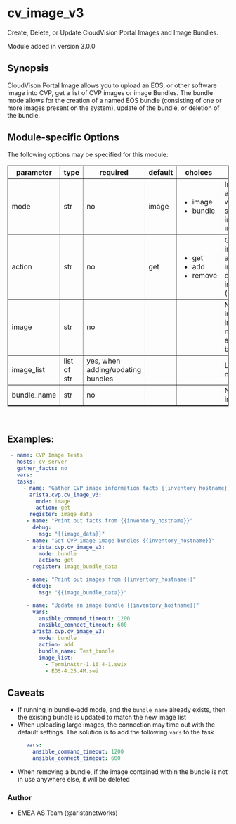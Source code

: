 # cv_image_v3

Create, Delete, or Update CloudVision Portal Images and Image Bundles.

Module added in version 3.0.0

<div class="contents" local="" depth="2">

</div>

## Synopsis

CloudVison Portal Image allows you to upload an EOS, or other software image into CVP, get a list of CVP images or image Bundles. The bundle mode allows for the creation of a named EOS bundle (consisting of one or more images present on the system), update of the bundle, or deletion of the bundle.

## Module-specific Options

The following options may be specified for this module:

<table border=1 cellpadding=4>

<tr>
<th class="head">parameter</th>
<th class="head">type</th>
<th class="head">required</th>
<th class="head">default</th>
<th class="head">choices</th>
<th class="head">comments</th>
</tr>

<tr>
<td>mode<br/><div style="font-size: small;"></div></td>
<td>str</td>
<td>no</td>
<td>image</td>
<td><ul><li>image</li><li>bundle</li></ul></td>
<td>
    <div>Indicate if you are looking to work with software images, or image bundles</div>
</td>
</tr>

<tr>
<td>action<br/><div style="font-size: small;"></div></td>
<td>str</td>
<td>no</td>
<td>get</td>
<td><ul><li>get</li><li>add</li><li>remove</li></ul></td>
<td>
    <div>Get a list of images/bundles, add a new image/bundle, or remove an image bundle (see caveats)</div>
</td>
</tr>

<tr>
<td>image<br/><div style="font-size: small;"></div></td>
<td>str</td>
<td>no</td>
<td></td>
<td></td>
<td>
    <div>Name of the image file, including path if needed (when adding a bundle)</div>
</td>
</tr>

<tr>
<td>image_list<br/><div style="font-size: small;"></div></td>
<td>list of str</td>
<td>yes, when adding/updating bundles</td>
<td></td>
<td></td>
<td>
    <div>List of image names</div>
</td>
</tr>

<tr>
<td>bundle_name<br/><div style="font-size: small;"></div></td>
<td>str</td>
<td>no</td>
<td></td>
<td></td>
<td>
    <div>Name of the image bundle</div>
</td>
</tr>

</table>
</br>

## Examples:
```yaml
 - name: CVP Image Tests
   hosts: cv_server
   gather_facts: no
   vars:
   tasks:
     - name: "Gather CVP image information facts {{inventory_hostname}}"
       arista.cvp.cv_image_v3:
         mode: image
         action: get
       register: image_data
      - name: "Print out facts from {{inventory_hostname}}"
        debug:
          msg: "{{image_data}}"
      - name: "Get CVP image image bundles {{inventory_hostname}}"
        arista.cvp.cv_image_v3:
          mode: bundle
          action: get
        register: image_bundle_data

      - name: "Print out images from {{inventory_hostname}}"
        debug:
          msg: "{{image_bundle_data}}"

      - name: "Update an image bundle {{inventory_hostname}}"
        vars:
          ansible_command_timeout: 1200
          ansible_connect_timeout: 600
        arista.cvp.cv_image_v3:
          mode: bundle
          action: add
          bundle_name: Test_bundle
          image_list:
            - TerminAttr-1.16.4-1.swix
            - EOS-4.25.4M.swi
```
## Caveats

- If running in bundle-add mode, and the `bundle_name` already exists, then the existing bundle is updated to match the new image list
- When uploading large images, the connection may time out with the default settings. The solution is to add the following `vars` to the task
```yaml
      vars: 
        ansible_command_timeout: 1200
        ansible_connect_timeout: 600
```
- When removing a bundle, if the image contained within the bundle is not in use anywhere else, it will be deleted

### Author

-   EMEA AS Team (@aristanetworks)
